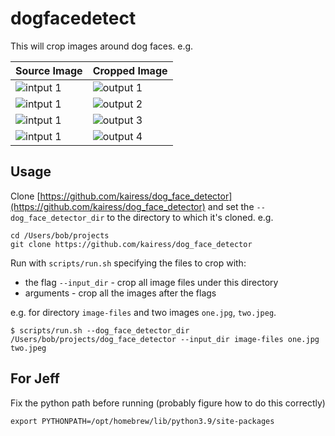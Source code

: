 # dogfacedetect

This will crop images around dog faces. e.g.

| Source Image                                                         | Cropped Image                                                         |
| -------------------------------------------------------------------- | --------------------------------------------------------------------- |
| ![intput 1](https://spudtrooper.github.io/dogfacedetect/input/1.jpg) | ![output 1](https://spudtrooper.github.io/dogfacedetect/output/1.jpg) |
| ![intput 1](https://spudtrooper.github.io/dogfacedetect/input/2.jpg) | ![output 2](https://spudtrooper.github.io/dogfacedetect/output/2.jpg) |
| ![intput 1](https://spudtrooper.github.io/dogfacedetect/input/3.jpg) | ![output 3](https://spudtrooper.github.io/dogfacedetect/output/3.jpg) |
| ![intput 1](https://spudtrooper.github.io/dogfacedetect/input/4.jpg) | ![output 4](https://spudtrooper.github.io/dogfacedetect/output/4.png) |

## Usage

Clone [https://github.com/kairess/dog_face_detector](https://github.com/kairess/dog_face_detector) 
and set the `--dog_face_detector_dir` to the directory to which it's cloned. e.g.

```
cd /Users/bob/projects
git clone https://github.com/kairess/dog_face_detector
```

Run with `scripts/run.sh` specifying the files to crop with:

* the flag `--input_dir` - crop all image files under this directory
* arguments - crop all the images after the flags

e.g. for directory `image-files` and two images `one.jpg`, `two.jpeg`.

```
$ scripts/run.sh --dog_face_detector_dir /Users/bob/projects/dog_face_detector --input_dir image-files one.jpg two.jpeg
```

## For Jeff

Fix the python path before running (probably figure how to do this correctly)

```
export PYTHONPATH=/opt/homebrew/lib/python3.9/site-packages
```